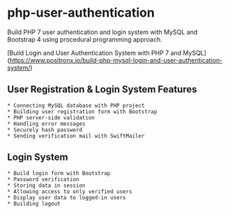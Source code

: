# php-user-authentication

Build PHP 7 user authentication and login system with MySQL and Bootstrap 4 using procedural programming approach.

[Build Login and User Authentication System with PHP 7 and MySQL]
(https://www.positronx.io/build-php-mysql-login-and-user-authentication-system/)

## User Registration & Login System Features

    * Connecting MySQL database with PHP project
    * Building user registration form with Bootstrap
    * PHP server-side validation
    * Handling error messages
    * Securely hash password
    * Sending verification mail with SwiftMailer

## Login System

    * Build login form with Bootstrap
    * Password verification
    * Storing data in session
    * Allowing access to only verified users
    * Display user data to logged-in users
    * Building logout
